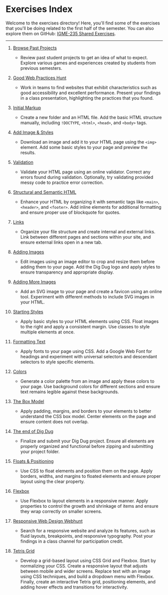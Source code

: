 # Exercises Index

Welcome to the exercises directory! Here, you'll find some of the exercises that you'll be doing related to the first half of the semester. You can also explore them on GitHub: [IGME-235 Shared Exercises](https://github.com/rit-igm-web/igme-235-shared/tree/main/exercises). 

---

1. [Browse Past Projects](past-projects.md)
    - Review past student projects to get an idea of what to expect. Explore various games and experiences created by students from previous semesters.

2. [Good Web Practices Hunt](good-web-practices.md)
    - Work in teams to find websites that exhibit characteristics such as good accessibility and excellent performance. Present your findings in a class presentation, highlighting the practices that you found.

3. [Initial Markup](initial-markup.md)
    - Create a new folder and an HTML file. Add the basic HTML structure manually, including `!DOCTYPE`, `<html>`, `<head>`, and `<body>` tags.

4. [Add Image & Styles](./exercises/image-styles.html)
    - Download an image and add it to your HTML page using the `<img>` element. Add some basic styles to your page and preview the results.

5. [Validation](./exercises/validation.html)
    - Validate your HTML page using an online validator. Correct any errors found during validation. Optionally, try validating provided messy code to practice error correction.

6. [Structural and Semantic HTML](./exercises/semantic-html.html)
    - Enhance your HTML by organizing it with semantic tags like `<main>`, `<header>`, and `<footer>`. Add inline elements for additional formatting and ensure proper use of blockquote for quotes.

7. [Links](./exercises/links.html)
    - Organize your file structure and create internal and external links. Link between different pages and sections within your site, and ensure external links open in a new tab.

8. [Adding Images](./exercises/adding-images.html)
    - Edit images using an image editor to crop and resize them before adding them to your page. Add the Dig Dug logo and apply styles to ensure transparency and appropriate display.

9. [Adding More Images](./exercises/adding-more-images.html)
    - Add an SVG image to your page and create a favicon using an online tool. Experiment with different methods to include SVG images in your HTML.

10. [Starting Styles](./exercises/starting-styles.html)
    - Apply basic styles to your HTML elements using CSS. Float images to the right and apply a consistent margin. Use classes to style multiple elements at once.

11. [Formatting Text](./exercises/text.html)
    - Apply fonts to your page using CSS. Add a Google Web Font for headings and experiment with universal selectors and descendant selectors to style specific elements.

12. [Colors](./exercises/colors.html)
    - Generate a color palette from an image and apply these colors to your page. Use background colors for different sections and ensure text remains legible against these backgrounds.

13. [The Box Model](./exercises/box-model.html)
    - Apply padding, margins, and borders to your elements to better understand the CSS box model. Center elements on the page and ensure content does not overlap.

14. [The end of Dig Dug](./exercises/end-of-digdug.html)
    - Finalize and submit your Dig Dug project. Ensure all elements are properly organized and functional before zipping and submitting your project folder.

15. [Floats & Positioning](./exercises/floats-positioning.html)
    - Use CSS to float elements and position them on the page. Apply borders, widths, and margins to floated elements and ensure proper layout using the clear property.

16. [Flexbox](./exercises/flexbox.html)
    - Use Flexbox to layout elements in a responsive manner. Apply properties to control the growth and shrinkage of items and ensure they wrap correctly on smaller screens.

17. [Responsive Web Design Webhunt](./exercises/rwd-webhunt.html)
    - Search for a responsive website and analyze its features, such as fluid layouts, breakpoints, and responsive typography. Post your findings in a class channel for participation credit.

18. [Tetris Grid](./exercises/tetris-grid.html)
    - Develop a grid-based layout using CSS Grid and Flexbox. Start by normalizing your CSS. Create a responsive layout that adjusts between mobile and wider screens. Replace text with an image using CSS techniques, and build a dropdown menu with Flexbox. Finally, create an interactive Tetris grid, positioning elements, and adding hover effects and transitions for interactivity.

